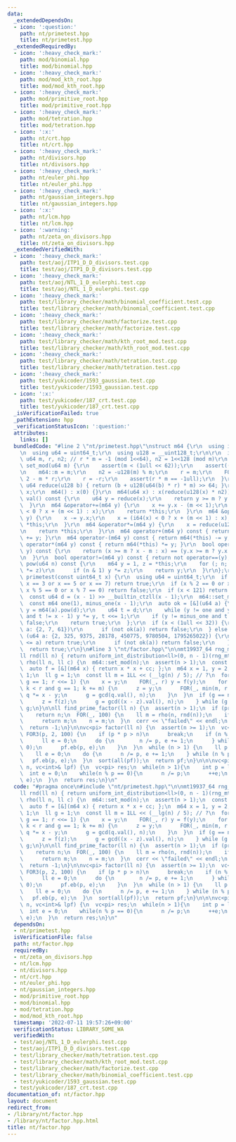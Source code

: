 ```yaml
---
data:
  _extendedDependsOn:
  - icon: ':question:'
    path: nt/primetest.hpp
    title: nt/primetest.hpp
  _extendedRequiredBy:
  - icon: ':heavy_check_mark:'
    path: mod/binomial.hpp
    title: mod/binomial.hpp
  - icon: ':heavy_check_mark:'
    path: mod/mod_kth_root.hpp
    title: mod/mod_kth_root.hpp
  - icon: ':heavy_check_mark:'
    path: mod/primitive_root.hpp
    title: mod/primitive_root.hpp
  - icon: ':heavy_check_mark:'
    path: mod/tetration.hpp
    title: mod/tetration.hpp
  - icon: ':x:'
    path: nt/crt.hpp
    title: nt/crt.hpp
  - icon: ':heavy_check_mark:'
    path: nt/divisors.hpp
    title: nt/divisors.hpp
  - icon: ':heavy_check_mark:'
    path: nt/euler_phi.hpp
    title: nt/euler_phi.hpp
  - icon: ':heavy_check_mark:'
    path: nt/gaussian_integers.hpp
    title: nt/gaussian_integers.hpp
  - icon: ':x:'
    path: nt/lcm.hpp
    title: nt/lcm.hpp
  - icon: ':warning:'
    path: nt/zeta_on_divisors.hpp
    title: nt/zeta_on_divisors.hpp
  _extendedVerifiedWith:
  - icon: ':heavy_check_mark:'
    path: test/aoj/ITP1_D_D_divisors.test.cpp
    title: test/aoj/ITP1_D_D_divisors.test.cpp
  - icon: ':heavy_check_mark:'
    path: test/aoj/NTL_1_D_eulerphi.test.cpp
    title: test/aoj/NTL_1_D_eulerphi.test.cpp
  - icon: ':heavy_check_mark:'
    path: test/library_checker/math/binomial_coefficient.test.cpp
    title: test/library_checker/math/binomial_coefficient.test.cpp
  - icon: ':heavy_check_mark:'
    path: test/library_checker/math/factorize.test.cpp
    title: test/library_checker/math/factorize.test.cpp
  - icon: ':heavy_check_mark:'
    path: test/library_checker/math/kth_root_mod.test.cpp
    title: test/library_checker/math/kth_root_mod.test.cpp
  - icon: ':heavy_check_mark:'
    path: test/library_checker/math/tetration.test.cpp
    title: test/library_checker/math/tetration.test.cpp
  - icon: ':heavy_check_mark:'
    path: test/yukicoder/1593_gaussian.test.cpp
    title: test/yukicoder/1593_gaussian.test.cpp
  - icon: ':x:'
    path: test/yukicoder/187_crt.test.cpp
    title: test/yukicoder/187_crt.test.cpp
  _isVerificationFailed: true
  _pathExtension: hpp
  _verificationStatusIcon: ':question:'
  attributes:
    links: []
  bundledCode: "#line 2 \"nt/primetest.hpp\"\nstruct m64 {\r\n  using i64 = int64_t;\r\
    \n  using u64 = uint64_t;\r\n  using u128 = __uint128_t;\r\n\r\n  inline static\
    \ u64 m, r, n2; // r * m = -1 (mod 1<<64), n2 = 1<<128 (mod m)\r\n  static void\
    \ set_mod(u64 m) {\r\n    assert(m < (1ull << 62));\r\n    assert((m & 1) == 1);\r\
    \n    m64::m = m;\r\n    n2 = -u128(m) % m;\r\n    r = m;\r\n    FOR(_, 5) r *=\
    \ 2 - m * r;\r\n    r = -r;\r\n    assert(r * m == -1ull);\r\n  }\r\n  static\
    \ u64 reduce(u128 b) { return (b + u128(u64(b) * r) * m) >> 64; }\r\n\r\n  u64\
    \ x;\r\n  m64() : x(0) {}\r\n  m64(u64 x) : x(reduce(u128(x) * n2)){};\r\n  u64\
    \ val() const {\r\n    u64 y = reduce(x);\r\n    return y >= m ? y - m : y;\r\n\
    \  }\r\n  m64 &operator+=(m64 y) {\r\n    x += y.x - (m << 1);\r\n    x = (i64(x)\
    \ < 0 ? x + (m << 1) : x);\r\n    return *this;\r\n  }\r\n  m64 &operator-=(m64\
    \ y) {\r\n    x -= y.x;\r\n    x = (i64(x) < 0 ? x + (m << 1) : x);\r\n    return\
    \ *this;\r\n  }\r\n  m64 &operator*=(m64 y) {\r\n    x = reduce(u128(x) * y.x);\r\
    \n    return *this;\r\n  }\r\n  m64 operator+(m64 y) const { return m64(*this)\
    \ += y; }\r\n  m64 operator-(m64 y) const { return m64(*this) -= y; }\r\n  m64\
    \ operator*(m64 y) const { return m64(*this) *= y; }\r\n  bool operator==(m64\
    \ y) const {\r\n    return (x >= m ? x - m : x) == (y.x >= m ? y.x - m : y.x);\r\
    \n  }\r\n  bool operator!=(m64 y) const { return not operator==(y); }\r\n  m64\
    \ pow(u64 n) const {\r\n    m64 y = 1, z = *this;\r\n    for (; n; n >>= 1, z\
    \ *= z)\r\n      if (n & 1) y *= z;\r\n    return y;\r\n  }\r\n};\r\n\r\nbool\
    \ primetest(const uint64_t x) {\r\n  using u64 = uint64_t;\r\n  if (x == 2 or\
    \ x == 3 or x == 5 or x == 7) return true;\r\n  if (x % 2 == 0 or x % 3 == 0 or\
    \ x % 5 == 0 or x % 7 == 0) return false;\r\n  if (x < 121) return x > 1;\r\n\
    \  const u64 d = (x - 1) >> __builtin_ctzll(x - 1);\r\n  m64::set_mod(x);\r\n\
    \  const m64 one(1), minus_one(x - 1);\r\n  auto ok = [&](u64 a) {\r\n    auto\
    \ y = m64(a).pow(d);\r\n    u64 t = d;\r\n    while (y != one and y != minus_one\
    \ and t != x - 1) y *= y, t <<= 1;\r\n    if (y != minus_one and t % 2 == 0) return\
    \ false;\r\n    return true;\r\n  };\r\n  if (x < (1ull << 32)) {\r\n    for (u64\
    \ a: {2, 7, 61})\r\n      if (not ok(a)) return false;\r\n  } else {\r\n    for\
    \ (u64 a: {2, 325, 9375, 28178, 450775, 9780504, 1795265022}) {\r\n      if (x\
    \ <= a) return true;\r\n      if (not ok(a)) return false;\r\n    }\r\n  }\r\n\
    \  return true;\r\n}\n#line 3 \"nt/factor.hpp\"\n\nmt19937_64 rng_mt{random_device{}()};\n\
    ll rnd(ll n) { return uniform_int_distribution<ll>(0, n - 1)(rng_mt); }\n\nll\
    \ rho(ll n, ll c) {\n  m64::set_mod(n);\n  assert(n > 1);\n  const m64 cc(c);\n\
    \  auto f = [&](m64 x) { return x * x + cc; };\n  m64 x = 1, y = 2, z = 1, q =\
    \ 1;\n  ll g = 1;\n  const ll m = 1LL << (__lg(n) / 5); // ?\n  for (ll r = 1;\
    \ g == 1; r <<= 1) {\n    x = y;\n    FOR(_, r) y = f(y);\n    for (ll k = 0;\
    \ k < r and g == 1; k += m) {\n      z = y;\n      FOR(_, min(m, r - k)) y = f(y),\
    \ q *= x - y;\n      g = gcd(q.val(), n);\n    }\n  }\n  if (g == n)\n    do {\n\
    \      z = f(z);\n      g = gcd((x - z).val(), n);\n    } while (g == 1);\n  return\
    \ g;\n}\n\nll find_prime_factor(ll n) {\n  assert(n > 1);\n  if (primetest(n))\n\
    \    return n;\n  FOR(_, 100) {\n    ll m = rho(n, rnd(n));\n    if (primetest(m))\n\
    \      return m;\n    n = m;\n  }\n  cerr << \"failed\" << endl;\n  assert(false);\n\
    \  return -1;\n}\n\nvc<pi> factor(ll n) {\n  assert(n >= 1);\n  vc<pi> pf;\n \
    \ FOR3(p, 2, 100) {\n    if (p * p > n)\n      break;\n    if (n % p == 0) {\n\
    \      ll e = 0;\n      do {\n        n /= p, e += 1;\n      } while (n % p ==\
    \ 0);\n      pf.eb(p, e);\n    }\n  }\n  while (n > 1) {\n    ll p = find_prime_factor(n);\n\
    \    ll e = 0;\n    do {\n      n /= p, e += 1;\n    } while (n % p == 0);\n \
    \   pf.eb(p, e);\n  }\n  sort(all(pf));\n  return pf;\n}\n\n\nvc<pi> factor_by_lpf(ll\
    \ n, vc<int>& lpf) {\n  vc<pi> res;\n  while(n > 1){\n    int p = lpf[n];\n  \
    \  int e = 0;\n    while(n % p == 0){\n      n /= p;\n      ++e;\n    }\n    res.eb(p,\
    \ e);\n  }\n  return res;\n}\n"
  code: "#pragma once\n#include \"nt/primetest.hpp\"\n\nmt19937_64 rng_mt{random_device{}()};\n\
    ll rnd(ll n) { return uniform_int_distribution<ll>(0, n - 1)(rng_mt); }\n\nll\
    \ rho(ll n, ll c) {\n  m64::set_mod(n);\n  assert(n > 1);\n  const m64 cc(c);\n\
    \  auto f = [&](m64 x) { return x * x + cc; };\n  m64 x = 1, y = 2, z = 1, q =\
    \ 1;\n  ll g = 1;\n  const ll m = 1LL << (__lg(n) / 5); // ?\n  for (ll r = 1;\
    \ g == 1; r <<= 1) {\n    x = y;\n    FOR(_, r) y = f(y);\n    for (ll k = 0;\
    \ k < r and g == 1; k += m) {\n      z = y;\n      FOR(_, min(m, r - k)) y = f(y),\
    \ q *= x - y;\n      g = gcd(q.val(), n);\n    }\n  }\n  if (g == n)\n    do {\n\
    \      z = f(z);\n      g = gcd((x - z).val(), n);\n    } while (g == 1);\n  return\
    \ g;\n}\n\nll find_prime_factor(ll n) {\n  assert(n > 1);\n  if (primetest(n))\n\
    \    return n;\n  FOR(_, 100) {\n    ll m = rho(n, rnd(n));\n    if (primetest(m))\n\
    \      return m;\n    n = m;\n  }\n  cerr << \"failed\" << endl;\n  assert(false);\n\
    \  return -1;\n}\n\nvc<pi> factor(ll n) {\n  assert(n >= 1);\n  vc<pi> pf;\n \
    \ FOR3(p, 2, 100) {\n    if (p * p > n)\n      break;\n    if (n % p == 0) {\n\
    \      ll e = 0;\n      do {\n        n /= p, e += 1;\n      } while (n % p ==\
    \ 0);\n      pf.eb(p, e);\n    }\n  }\n  while (n > 1) {\n    ll p = find_prime_factor(n);\n\
    \    ll e = 0;\n    do {\n      n /= p, e += 1;\n    } while (n % p == 0);\n \
    \   pf.eb(p, e);\n  }\n  sort(all(pf));\n  return pf;\n}\n\n\nvc<pi> factor_by_lpf(ll\
    \ n, vc<int>& lpf) {\n  vc<pi> res;\n  while(n > 1){\n    int p = lpf[n];\n  \
    \  int e = 0;\n    while(n % p == 0){\n      n /= p;\n      ++e;\n    }\n    res.eb(p,\
    \ e);\n  }\n  return res;\n}\n"
  dependsOn:
  - nt/primetest.hpp
  isVerificationFile: false
  path: nt/factor.hpp
  requiredBy:
  - nt/zeta_on_divisors.hpp
  - nt/lcm.hpp
  - nt/divisors.hpp
  - nt/crt.hpp
  - nt/euler_phi.hpp
  - nt/gaussian_integers.hpp
  - mod/primitive_root.hpp
  - mod/binomial.hpp
  - mod/tetration.hpp
  - mod/mod_kth_root.hpp
  timestamp: '2022-07-11 19:57:26+09:00'
  verificationStatus: LIBRARY_SOME_WA
  verifiedWith:
  - test/aoj/NTL_1_D_eulerphi.test.cpp
  - test/aoj/ITP1_D_D_divisors.test.cpp
  - test/library_checker/math/tetration.test.cpp
  - test/library_checker/math/kth_root_mod.test.cpp
  - test/library_checker/math/factorize.test.cpp
  - test/library_checker/math/binomial_coefficient.test.cpp
  - test/yukicoder/1593_gaussian.test.cpp
  - test/yukicoder/187_crt.test.cpp
documentation_of: nt/factor.hpp
layout: document
redirect_from:
- /library/nt/factor.hpp
- /library/nt/factor.hpp.html
title: nt/factor.hpp
---
```

